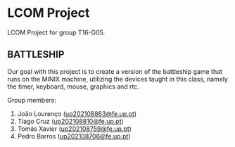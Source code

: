 # LCOM Project

LCOM Project for group T16-G05.

## BATTLESHIP ##

Our goal with this project is to create a version of the battleship game that runs on the MINIX machine, utilizing the devices taught in this class, namely the timer, keyboard, mouse, graphics and rtc.

Group members:

1. João Lourenço (up202108863@fe.up.pt)
2. Tiago Cruz (up202108810@fe.up.pt)
3. Tomás Xavier (up202108759@fe.up.pt)
4. Pedro Barros (up202108706@fe.up.pt)

